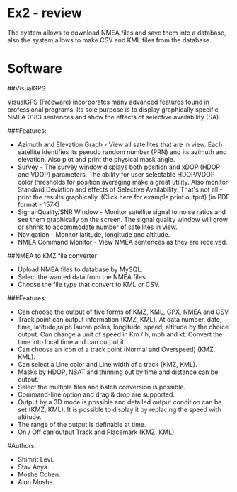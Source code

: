 # Ex2 - review

The system allows to download NMEA files and save them into a database, also the system allows to make CSV and KML files from the database.

# Software 
##VisualGPS

VisualGPS (Freeware) incorporates many advanced features found in professional programs.  Its sole purpose is to display graphically specific NMEA 0183 sentences and show the effects of selective availability (SA).

###Features:

* Azimuth and Elevation Graph - View all satellites that are in view. Each satellite identifies its pseudo random number (PRN) and its azimuth and elevation. Also plot and print  the physical mask angle.
* Survey - The survey window displays both position and xDOP (HDOP and VDOP) parameters. The ability for user selectable HDOP/VDOP color thresholds for position averaging make a great utility. Also monitor Standard Deviation and effects of Selective Availability. That's not all - print the results graphically. (Click here for example print output) (in PDF format - 157K)
* Signal Quality/SNR Window - Monitor satellite signal to noise ratios and see them graphically on the screen. The signal quality window will grow or shrink to accommodate number of satellites in view.
* Navigation - Monitor latitude, longitude and altitude.
* NMEA Command Monitor - View NMEA sentences as they are received.

##NMEA to KMZ file converter

* Upload NMEA files to database by MySQL.
* Select the wanted data from the NMEA files.
* Choose the file type that convert to KML or CSV.

###Features:

* Can choose the output of five forms of KMZ, KML, GPX, NMEA and CSV. 
* Track point can output information (KMZ, KML). 
At data number, date, time, latitude,ralph lauren polos, longitude, speed, altitude by the choice output. 
Can change a unit of speed in Km / h, mph and kt. 
Convert the time into local time and can output it. 
* Can choose an icon of a track point (Normal and Overspeed) (KMZ, KML). 
* Can select a Line color and Line width of a track (KMZ, KML). 
* Masks by HDOP, NSAT and thinning out by time and distance can be output. 
* Select the multiple files and batch conversion is possible. 
* Command-line option and drag & drop are supported. 
* Output by a 3D mode is possible and detailed output condition can be set (KMZ, KML). 
It is possible to display it by replacing the speed with altitude. 
* The range of the output is definable at time. 
* On / Off can output Track and Placemark (KMZ, KML). 


#Authors:
* Shimrit Levi.
* Stav Anya.
* Moshe Cohen.
* Alon Moshe.
